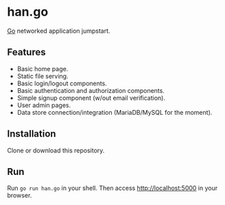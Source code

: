 han.go
======

[Go](http://golang.org) networked application jumpstart.

## Features
* Basic home page.
* Static file serving.
* Basic login/logout components.
* Basic authentication and authorization components.
* Simple signup component (w/out email verification).
* User admin pages.
* Data store connection/integration (MariaDB/MySQL for the moment).

## Installation
Clone or download this repository.

## Run
Run `go run han.go` in your shell. Then access [http://localhost:5000](http://localhost:5000) in your browser.
